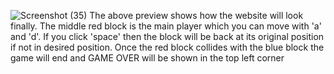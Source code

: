 ![Screenshot (35)](https://github.com/Shashankgupta200/block/assets/100114166/351280c1-7169-4f36-a158-daeda3e8c5fe)
The above preview shows how the website will look finally.
The middle red block is the main player which you can move with 'a' and 'd'.
If you click 'space' then the block will be back at its original position if not in desired position.
Once the red block collides with the blue block the game will end and GAME OVER will be shown in the top left corner
